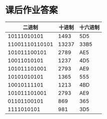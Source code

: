 



# 课后作业答案

| 二进制         | 十进制 | 十六进制 |
| -------------- | ------ | -------- |
| 10111010101    | ‭1493‬   | ‭5D5‬      |
| 11001110110101 | ‭13237‬  | ‭33B5‬     |
| 101011100101   | ‭2789‬   | ‭AE5‬      |
| 10011010101    | ‭1237‬   | ‭4D5‬      |
| 101011101001   | ‭2793‬   | ‭AE9‬      |
| 10101010101    | ‭1365‬   | ‭555‬      |
| 10010111101    | ‭1213‬   | ‭4BD‬      |
| 101011101001   | ‭2793‬   | ‭AE9‬      |
| 01101100101    | ‭869‬    | ‭365‬      |
| 1111010101     | ‭981‬    | ‭3D5‬      |

